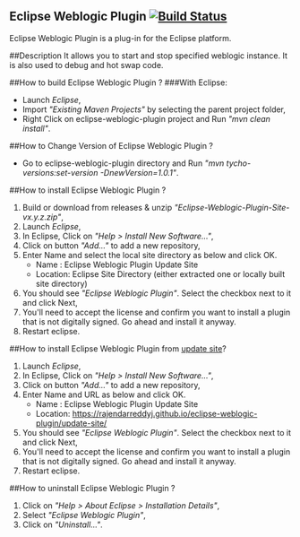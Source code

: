 ## Eclipse Weblogic Plugin [![Build Status](https://travis-ci.org/rajendarreddyj/eclipse-weblogic-plugin.svg?branch=master)](https://travis-ci.org/rajendarreddyj/eclipse-weblogic-plugin)
Eclipse Weblogic Plugin is a plug-in for the Eclipse platform.

##Description
It allows you to start and stop specified weblogic instance. It is also used to debug and hot swap code.

##How to build Eclipse Weblogic Plugin ?
###With Eclipse:
- Launch _Eclipse_,
- Import _"Existing Maven Projects"_ by selecting the parent project folder,
- Right Click on eclipse-weblogic-plugin project and Run _"mvn clean install"_.

##How to Change Version of  Eclipse Weblogic Plugin ?
- Go to eclipse-weblogic-plugin directory and Run _"mvn tycho-versions:set-version -DnewVersion=1.0.1"_.

##How to install Eclipse Weblogic Plugin ?
1. Build or download from releases & unzip _"Eclipse-Weblogic-Plugin-Site-vx.y.z.zip"_,
2. Launch _Eclipse_,
3. In Eclipse, Click on _"Help > Install New Software..."_,
3. Click on button _"Add..."_ to add a new repository,
4. Enter Name and select the local site directory as below and click OK.
    * Name    : Eclipse Weblogic Plugin Update Site
    * Location: Eclipse Site Directory (either extracted one or locally built site directory)
5. You should see _"Eclipse Weblogic Plugin"_. Select the checkbox next to it and click Next,
6. You'll need to accept the license and confirm you want to install a plugin that is not digitally signed. Go ahead and install it anyway.
7. Restart eclipse.

##How to install Eclipse Weblogic Plugin from [update site](https://rajendarreddyj.github.io/eclipse-weblogic-plugin/update-site/)?
1. Launch _Eclipse_,
2. In Eclipse, Click on _"Help > Install New Software..."_,
3. Click on button _"Add..."_ to add a new repository,
4. Enter Name and URL as below and click OK.
    * Name    : Eclipse Weblogic Plugin Update Site
    * Location: https://rajendarreddyj.github.io/eclipse-weblogic-plugin/update-site/
5. You should see _"Eclipse Weblogic Plugin"_. Select the checkbox next to it and click Next,
6. You'll need to accept the license and confirm you want to install a plugin that is not digitally signed. Go ahead and install it anyway.
7. Restart eclipse.

##How to uninstall Eclipse Weblogic Plugin ?
1. Click on _"Help > About Eclipse > Installation Details"_,
2. Select _"Eclipse Weblogic Plugin"_,
3. Click on _"Uninstall..."_.
